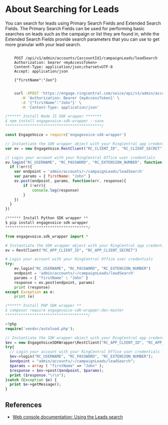 # About Searching for Leads

You can search for leads using Primary Search Fields and Extended Search Fields. The Primary Search Fields can be used for performing basic searches on leads such as the campaign or list they are found in, while the Extended Search Fields provide search parameters that you can use to get more granular with your lead search.

```http tab="HTTP"

    POST /api/v1/admin/accounts/{accountId}/campaignLeads/leadSearch
    Authorization: bearer <myAccessToken>
    Content-Type: application/json;charset=UTF-8
    Accept: application/json

    {"firstName":"Jon"}
```

```bash tab="cURLs"

    curl -XPOST 'https://engage.ringcentral.com/voice/api/v1/admin/accounts/{accountId}/campaignLeads/leadSearch' \
       -H 'Authorization: Bearer {myAccessToken}' \
       -d '{"firstName":"John"}' \
       -H 'Content-Type: application/json'
```

```javascript tab="Node JS"
/****** Install Node JS SDK wrapper *******
$ npm install engagevoice-sdk-wrapper --save
*******************************************/

const EngageVoice = require('engagevoice-sdk-wrapper')

// Instantiate the SDK wrapper object with your RingCentral app credentials
var ev = new EngageVoice.RestClient("RC_CLIENT_ID", "RC_CLIENT_SECRET")

// Login your account with your RingCentral Office user credentials
ev.login("RC_USERNAME", "RC_PASSWORD", "RC_EXTENSION_NUMBER", function(err, response){
  if (!err){
    var endpoint = 'admin/accounts/~/campaignLeads/leadSearch'
    var params = { firstName: "John" }
    ev.post(endpoint, params, function(err, response){
        if (!err){
            console.log(response)
        }
    })
  }
})
```

```python tab="Python"
/****** Install Python SDK wrapper **
$ pip install engagevoice-sdk-wrapper
*************************************/

from engagevoice.sdk_wrapper import *

# Instantiate the SDK wrapper object with your RingCentral app credentials
ev = RestClient("RC_APP_CLIENT_ID", "RC_APP_CLIENT_SECRET")

# Login your account with your RingCentral Office user credentials
try:
    ev.login("RC_USERNAME", "RC_PASSWORD", "RC_EXTENSION_NUMBER")
    endpoint = 'admin/accounts/~/campaignLeads/leadSearch'
    params = { "firstName" : "John" }
    response = ev.post(endpoint, params)
    print (response)        
except Exception as e:
    print (e)
```

```php tab="PHP"
/****** Install PHP SDK wrapper **
$ composer require engagevoice-sdk-wrapper:dev-master
*************************************/

<?php
require('vendor/autoload.php');

// Instantiate the SDK wrapper object with your RingCentral app credentials
$ev = new EngageVoiceSDKWrapper\RestClient("RC_APP_CLIENT_ID", "RC_APP_CLIENT_SECRET");
try{
  // Login your account with your RingCentral Office user credentials
  $ev->login("RC_USERNAME", "RC_PASSWORD", "RC_EXTENSION_NUMBER");
  $endpoint = "admin/accounts/~/campaignLeads/leadSearch";
  $params = array ( "firstName" => "John" );
  $response = $ev->post($endpoint, $params);
  print ($response."\r\n");
}catch (Exception $e) {
  print $e->getMessage();
}
```
## References

* [Web console documentation: Using the Leads search](https://docs.ringcentral.com/engage/article/voice-admin-use-lead-search)
